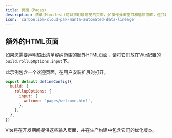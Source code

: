 ```yaml
---
title: 页面（Pages）
description: 清单(Manifest)可以声明最常见的页面，如操作弹出窗口和选项页面，但并非每个扩展页面都在清单中有位置。
icon: 'carbon:ibm-cloud-pak-manta-automated-data-lineage'
---
```


## 额外的HTML页面

如果您需要声明超出清单容纳范围的额外HTML页面，请将它们放在Vite配置的`build.rollupOptions.input`下。

此示例包含一个欢迎页面，在用户安装扩展时打开。

```javascript [vite.config.ts]
export default defineConfig({
  build: {
    rollupOptions: {
      input: {
        welcome: 'pages/welcome.html',
      },
    },
  },
})
```

Vite将在开发期间提供这些输入页面，并在生产构建中包含它们的优化版本。
